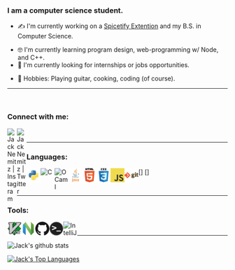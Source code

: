  

### I am a computer science student.
- ✍️ I'm currently working on a [Spicetify Extention](https://github.com/terminalPoltergeist/Spicetify-turnTable) and my B.S. in Computer Science.
<!-- - 🤫 Also currently working on a secret, soon-to-be [open source project](https://github.com/terminalPoltergeist/commitment). -->
- 🤓 I'm currently learning program design, web-programming w/ Node, and C++.
- 👀 I'm currently looking for internships or jobs opportunities.
<!-- - 🎉 My 2022 goals: Get an internship and start a big project. -->
- 🎸 Hobbies: Playing guitar, cooking, coding (of course).

---

<!--START_SECTION:waka-->

<!--END_SECTION:waka-->

<br/>

### Connect with me:

[<img align="left" alt="Jack Nemitz | Instagram" width="22px" src="https://upload.wikimedia.org/wikipedia/commons/thumb/5/58/Instagram-Icon.png/1025px-Instagram-Icon.png" />][instagram]
[<img align="left" alt="Jack Nemitz | Twitter" width="22px" src="https://picklefeetgames.com/wp-content/uploads/2018/12/twitter-app-icon-transparent-17-2-300x300.png" />][twitter]
<!-- [<img align="left" alt="Jack Nemitz | LinkedIn" width="22px" src="https://image.flaticon.com/icons/png/512/174/174857.png" />][linkedin] -->

<br />

---

### Languages:

[<img align="left" alt="Python" width="32px" src="https://raw.githubusercontent.com/github/explore/80688e429a7d4ef2fca1e82350fe8e3517d3494d/topics/python/python.png" />][python]
[<img align="left" alt="C" width="32px" src="https://upload.wikimedia.org/wikipedia/commons/thumb/1/18/C_Programming_Language.svg/1200px-C_Programming_Language.svg.png" />]
[<img align="left" alt="OCaml" width="32px" src="https://andrewshitov.com/wp-content/uploads/2019/12/OCaml.png" />]
[<img align="left" alt="Java" width="32px" src="https://raw.githubusercontent.com/github/explore/80688e429a7d4ef2fca1e82350fe8e3517d3494d/topics/java/java.png" />][java]
[<img align="left" alt="HTML5" width="32px" src="https://raw.githubusercontent.com/github/explore/80688e429a7d4ef2fca1e82350fe8e3517d3494d/topics/html/html.png" />][html]
[<img align="left" alt="CSS3" width="32px" src="https://raw.githubusercontent.com/github/explore/80688e429a7d4ef2fca1e82350fe8e3517d3494d/topics/css/css.png" />][css]
[<img align="left" alt="JavaScript" width="32px" src="https://raw.githubusercontent.com/github/explore/80688e429a7d4ef2fca1e82350fe8e3517d3494d/topics/javascript/javascript.png" />][js]
[<img align="left" alt="Git" width="32px" src="https://raw.githubusercontent.com/github/explore/80688e429a7d4ef2fca1e82350fe8e3517d3494d/topics/git/git.png" />][git]

<br />

---

### Tools:

[<img align="left" alt="Vim" width="32px" src="https://raw.githubusercontent.com/github/explore/80688e429a7d4ef2fca1e82350fe8e3517d3494d/topics/vim/vim.png" />][vim]
[<img align="left" alt="NeoVim" width="32px" src="https://raw.githubusercontent.com/github/explore/26674e638508ac4a4e113ee32d6755ebfa000569/topics/neovim/neovim.png" />][nvim]
[<img align="left" alt="Github" width="32px" src="https://raw.githubusercontent.com/github/explore/78df643247d429f6cc873026c0622819ad797942/topics/github/github.png" />][github]
[<img align="left" alt="Terminal" width="32px" src="https://raw.githubusercontent.com/github/explore/d92924b1d925bb134e308bd29c9de6c302ed3beb/topics/terminal/terminal.png" />][terminal]
[<img align="left" alt="IntelliJ" width="32px" src="https://avatars.githubusercontent.com/u/49945210?v=4" />][int]
<!-- [<img align="left" alt="Sublime" width="32px" src="https://raw.githubusercontent.com/github/explore/80688e429a7d4ef2fca1e82350fe8e3517d3494d/topics/sublime-text/sublime-text.png" />][sublime] -->
<!-- [<img align="left" alt="Brackets" width="32px" src="https://upload.wikimedia.org/wikipedia/commons/thumb/4/4c/Brackets_Icon.svg/220px-Brackets_Icon.svg.png" />][brackets] -->
<!-- [<img align="left" alt="Xcode" width="32px" src="https://raw.githubusercontent.com/github/explore/530398b5c9b0fd57127e2564bd664575f02f52e4/topics/xcode/xcode.png" />][xcode] -->




<br />

---

![Jack's github stats](https://github-readme-stats.vercel.app/api?username=terminalPoltergeist&theme="vue")

[![Jack's Top Languages](https://github-readme-stats.vercel.app/api/top-langs/?username=terminalPoltergeist&hide=shell)](https://github.com/terminalPoltergeist/github-readme-stats)

[terminalPoltergeist]: https://github.com/terminalPoltergeist
[instagram]: https://www.instagram.com/jacknemitz/
[twitter]: https://twitter.com/nemitz_jack
[linkedin]: https://www.linkedin.com/in/jack-nemitz-9095331b5/
[python]: https://www.python.org
[java]: https://en.wikipedia.org/wiki/Java_(programming_language)
[html]: https://developer.mozilla.org/en-US/docs/Web/Guide/HTML/HTML5
[css]: https://developer.mozilla.org/en-US/docs/Web/CSS
[js]: https://developer.mozilla.org/en-US/docs/Web/JavaScript
[git]: https://developer.mozilla.org/en-US/docs/Web/JavaScript
[github]: https://github.com
[terminal]: https://www.gnu.org/software/bash/
[int]: https://www.jetbrains.com/idea/
[sublime]: https://www.sublimetext.com
[brackets]: http://brackets.io
[xcode]: https://apps.apple.com/us/app/xcode/id497799835?mt=12
[vim]: https://github.com/topics/vim
[nvim]: https://github.com/topics/neovim

